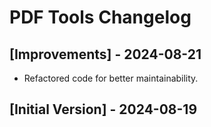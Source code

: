 # PDF Tools Changelog

## [Improvements] - 2024-08-21

- Refactored code for better maintainability.

## [Initial Version] - 2024-08-19

